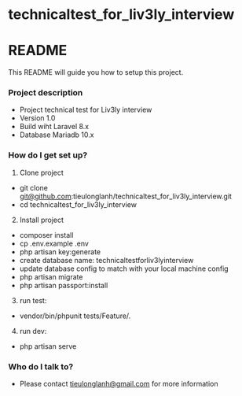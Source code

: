 # technicaltest_for_liv3ly_interview
# README #

This README will guide you how to setup this project.

### Project description ###

* Project technical test for Liv3ly interview
* Version 1.0
* Build wiht Laravel 8.x
* Database Mariadb 10.x

### How do I get set up? ###
1. Clone project
* git clone git@github.com:tieulonglanh/technicaltest_for_liv3ly_interview.git
* cd technicaltest_for_liv3ly_interview
2. Install project
* composer install
* cp .env.example .env
* php artisan key:generate
* create database name: technicaltestforliv3lyinterview
* update database config to match with your local machine config
* php artisan migrate
* php artisan passport:install
3. run test:
* vendor/bin/phpunit tests/Feature/.
4. run dev:
* php artisan serve


### Who do I talk to? ###

* Please contact tieulonglanh@gmail.com for more information
